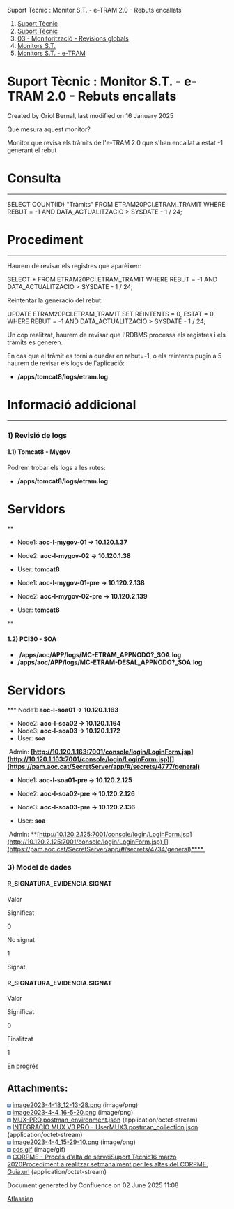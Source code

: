 Suport Tècnic : Monitor S.T. - e-TRAM 2.0 - Rebuts encallats  

1.  [Suport Tècnic](index.html)
2.  [Suport Tècnic](13893782.html)
3.  [03 - Monitorització - Revisions globals](26313327.html)
4.  [Monitors S.T.](Monitors-S.T._41522177.html)
5.  [Monitors S.T. - e-TRAM](Monitors-S.T.---e-TRAM_128647227.html)

Suport Tècnic : Monitor S.T. - e-TRAM 2.0 - Rebuts encallats
============================================================

Created by Oriol Bernal, last modified on 16 January 2025

Què mesura aquest monitor?

Monitor que revisa els tràmits de l'e-TRAM 2.0 que s'han encallat a estat -1 generant el rebut

  

**Consulta**
============

* * *

SELECT COUNT(ID) "Tràmits"
  FROM ETRAM20PCI.ETRAM\_TRAMIT
 WHERE REBUT = -1
   AND DATA\_ACTUALITZACIO > SYSDATE - 1 / 24;

**Procediment**
===============

* * *

Haurem de revisar els registres que aparèixen:

SELECT \*
  FROM ETRAM20PCI.ETRAM\_TRAMIT
 WHERE REBUT = -1
   AND DATA\_ACTUALITZACIO > SYSDATE - 1 / 24;

  

Reintentar la generació del rebut:

UPDATE ETRAM20PCI.ETRAM\_TRAMIT
   SET REINTENTS = 0, ESTAT = 0
  WHERE REBUT = -1
   AND DATA\_ACTUALITZACIO > SYSDATE - 1 / 24;

Un cop realitzat, haurem de revisar que l'RDBMS processa els registres i els tràmits es generen.

En cas que el tràmit es torni a quedar en rebut=-1, o els reintents pugin a 5 haurem de revisar els logs de l'aplicació:

*   **/apps/tomcat8/logs/etram.log**

**Informació addicional**
=========================

* * *

### 1) Revisió de logs

#### **1.1) Tomcat8 - Mygov**

Podrem trobar els logs a les rutes:

*   **/apps/tomcat8/logs/etram.log**

  

**Servidors** 
==============

**

*   Node1: **aoc-l-mygov-01 → 10.120.1.37 [](https://pam.aoc.cat/SecretServer/app/#/secrets/4390/general)** 
    
*   Node2: **aoc-l-mygov-02** **→ 10.120.1.38 [](https://pam.aoc.cat/SecretServer/app/#/secrets/4392/general)** 
*   User: **tomcat8**

*   Node1: **aoc-l-mygov-01-pre** **→ 10.120.2.138 [](https://pam.aoc.cat/SecretServer/app/#/secrets/4387/general)** 
    
*   Node2: **aoc-l-mygov-02-pre** **→ 10.120.2.139 [](https://pam.aoc.cat/SecretServer/app/#/secrets/4389/general)** 
*   User: **tomcat8**





**

#### **1.2) PCI30 - SOA**

*    **/apps/aoc/APP/logs/MC-ETRAM\_APPNODO?\_SOA.log**
*   **/apps/aoc/APP/logs/MC-ETRAM-DESAL\_APPNODO?\_SOA.log**

**Servidors** 
==============

***   Node1: **aoc-l-soa01 → 10.120.1.163 [](https://pam.aoc.cat/SecretServer/app/#/secrets/4785/general)** 
    
*   Node2: **aoc-l-soa02 → 10.120.1.164 [](https://pam.aoc.cat/SecretServer/app/#/secrets/4786/general)** 
*   Node3: **aoc-l-soa03 → 10.120.1.172 [](https://pam.aoc.cat/SecretServer/app/#/secrets/4787/general)** 
*   User: **soa**  
    

 Admin: **[http://10.120.1.163:7001/console/login/LoginForm.jsp](http://10.120.1.163:7001/console/login/LoginForm.jsp)[](https://pam.aoc.cat/SecretServer/app/#/secrets/4777/general)**

*   Node1: **aoc-l-soa01-pre → 10.120.2.125 [](https://pam.aoc.cat/SecretServer/app/#/secrets/4745/general)** 
    
*   Node2: **aoc-l-soa02-pre → 10.120.2.126 [](https://pam.aoc.cat/SecretServer/app/#/secrets/4744/general)** 
*   Node3: **aoc-l-soa03-pre → 10.120.2.136 [](https://pam.aoc.cat/SecretServer/app/#/secrets/4746/general)** 
*   User: **soa**

 Admin: **[http://10.120.2.125:7001/console/login/LoginForm.jsp](http://10.120.2.125:7001/console/login/LoginForm.jsp) [](https://pam.aoc.cat/SecretServer/app/#/secrets/4734/general)**** 

### 3) Model de dades

#### R\_SIGNATURA\_EVIDENCIA.SIGNAT

Valor

Significat

0

No signat

1

Signat

#### R\_SIGNATURA\_EVIDENCIA.SIGNAT

Valor

Significat

0

Finalitzat

1

En progrés

Attachments:
------------

![](images/icons/bullet_blue.gif) [image2023-4-18\_12-13-28.png](attachments/118555082/118555083.png) (image/png)  
![](images/icons/bullet_blue.gif) [image2023-4-4\_16-5-20.png](attachments/118555082/118555084.png) (image/png)  
![](images/icons/bullet_blue.gif) [MUX-PRO.postman\_environment.json](attachments/118555082/118555085.json) (application/octet-stream)  
![](images/icons/bullet_blue.gif) [INTEGRACIO MUX V3 PRO - UserMUX3.postman\_collection.json](attachments/118555082/118555086.json) (application/octet-stream)  
![](images/icons/bullet_blue.gif) [image2023-4-4\_15-29-10.png](attachments/118555082/118555087.png) (image/png)  
![](images/icons/bullet_blue.gif) [cds.gif](attachments/118555082/118555088.gif) (image/gif)  
![](images/icons/bullet_blue.gif) [CORPME - Procés d'alta de serveiSuport Tècnic16 marzo 2020Procediment a realitzar setmanalment per les altes del CORPME. Guia.url](attachments/118555082/118555089.url) (application/octet-stream)  

Document generated by Confluence on 02 June 2025 11:08

[Atlassian](http://www.atlassian.com/)